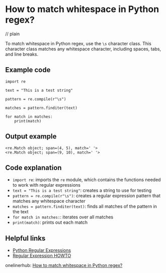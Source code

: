 # How to match whitespace in Python regex?
// plain

To match whitespace in Python regex, use the `\s` character class. This character class matches any whitespace character, including spaces, tabs, and line breaks.

## Example code

```
import re

text = "This is a test string"

pattern = re.compile(r"\s")

matches = pattern.finditer(text)

for match in matches:
    print(match)
```

## Output example

```
<re.Match object; span=(4, 5), match=' '>
<re.Match object; span=(9, 10), match=' '>
```

## Code explanation

- `import re`: imports the `re` module, which contains the functions needed to work with regular expressions
- `text = "This is a test string"`: creates a string to use for testing
- `pattern = re.compile(r"\s")`: creates a regular expression pattern that matches any whitespace character
- `matches = pattern.finditer(text)`: finds all matches of the pattern in the text
- `for match in matches:`: iterates over all matches
- `print(match)`: prints out each match

## Helpful links
- [Python Regular Expressions](https://docs.python.org/3/library/re.html)
- [Regular Expression HOWTO](https://docs.python.org/3/howto/regex.html)

onelinerhub: [How to match whitespace in Python regex?](https://onelinerhub.com/python-regex/how-to-match-whitespace-in-python-regex)